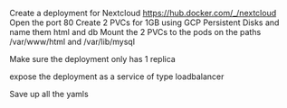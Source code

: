 Create a deployment for Nextcloud https://hub.docker.com/_/nextcloud
Open the port 80
Create 2 PVCs for 1GB using GCP Persistent Disks and name them html and db
Mount the 2 PVCs to the pods on the paths /var/www/html and /var/lib/mysql

Make sure the deployment only has 1 replica

expose the deployment as a service of type loadbalancer

Save up all the yamls
